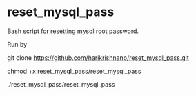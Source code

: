 # reset_mysql_pass
Bash script for resetting mysql root password.

Run by

 git clone https://github.com/harikrishnanp/reset_mysql_pass.git
 
 chmod +x reset_mysql_pass/reset_mysql_pass
 
 ./reset_mysql_pass/reset_mysql_pass

